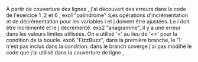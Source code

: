 À partir de couverture des lignes  , j'ai découvert des erreurs dans le code de l'exercice 1 ,2 et 6 , 
exo1 "palindrome" :Les opérations d'incrémentation et de décrémentation pour les variables i et j doivent être ajustées. Le i doit être incrémenté et le j décrémenté. 
exo2 "anagramme", il y a une erreur dans les valeurs limites utilisées. On a utilisé '<' au lieu de '<=' pour la condition de la boucle.
exo6 "FizzBuzz", dans la première branche, le '1' n'est pas inclus dans la condition.
dans le branch coverge j'ai pas modifié le code que j'ai utilisé dans la couverture de ligne ,

